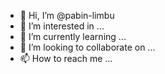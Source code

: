 - 👋 Hi, I’m @pabin-limbu
- 👀 I’m interested in ...
- 🌱 I’m currently learning ...
- 💞️ I’m looking to collaborate on ...
- 📫 How to reach me ...

<!---
pabin-limbu/pabin-limbu is a ✨ special ✨ repository because its `README.md` (this file) appears on your GitHub profile.
You can click the Preview link to take a look at your changes.
--->
